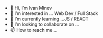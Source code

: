 - 👋 Hi, I’m Ivan Minev
- 👀 I’m interested in ... Web Dev / Full Stack
- 🌱 I’m currently learning ...JS / REACT
- 💞️ I’m looking to collaborate on ...
- 📫 How to reach me ... 

<!---
IvanMinev9/IvanMinev9 is a ✨ special ✨ repository because its `README.md` (this file) appears on your GitHub profile.
You can click the Preview link to take a look at your changes.
--->
